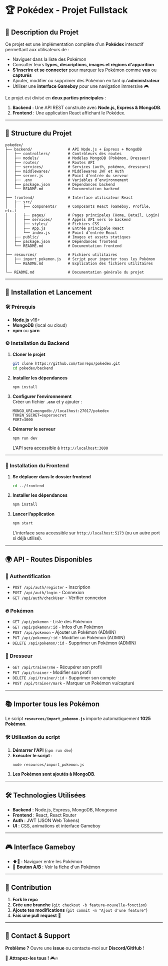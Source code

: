 # 🏆 Pokédex - Projet Fullstack

## 📌 Description du Projet
Ce projet est une implémentation complète d'un **Pokédex** interactif permettant aux utilisateurs de :
- Naviguer dans la liste des Pokémon
- Consulter leurs **types, descriptions, images et régions d'apparition**
- **S'inscrire et se connecter** pour marquer les Pokémon comme **vus** ou **capturés**
- Ajouter, modifier ou supprimer des Pokémon en tant qu'**administrateur**
- Utiliser une **interface Gameboy** pour une navigation immersive 🎮

Le projet est divisé en **deux parties principales** :
1. **Backend** : Une API REST construite avec **Node.js, Express & MongoDB**.
2. **Frontend** : Une application React affichant le Pokédex.

---

## 📂 Structure du Projet
```
pokedex/
├── backend/                # API Node.js + Express + MongoDB
│   ├── controllers/        # Contrôleurs des routes
│   ├── models/             # Modèles MongoDB (Pokémon, Dresseur)
│   ├── routes/             # Routes API
│   ├── services/           # Services (auth, pokémon, dresseurs)
│   ├── middlewares/        # Middlewares JWT et Auth
│   ├── server.js           # Point d’entrée du serveur
│   ├── .env                # Variables d’environnement
│   ├── package.json        # Dépendances backend
│   └── README.md           # Documentation backend
│
├── frontend/               # Interface utilisateur React
│   ├── src/
│   │   ├── components/     # Composants React (Gameboy, Profile, etc.)
│   │   ├── pages/          # Pages principales (Home, Detail, Login)
│   │   ├── services/       # Appels API vers le backend
│   │   ├── styles/         # Fichiers CSS
│   │   ├── App.js          # Entrée principale React
│   │   └── index.js        # Point d’entrée React
│   ├── public/             # Images et assets statiques
│   ├── package.json        # Dépendances frontend
│   └── README.md           # Documentation frontend
│
├── resources/              # Fichiers utilitaires
│   ├── import_pokemon.js   # Script pour importer tous les Pokémon
│   └── README.md           # Explication des fichiers utilitaires
│
└── README.md               # Documentation générale du projet
```

---

## 🚀 Installation et Lancement

### 🛠️ Prérequis
- **Node.js** v16+
- **MongoDB** (local ou cloud)
- **npm** ou **yarn**

### ⚙️ Installation du Backend
1. **Cloner le projet**  
   ```sh
   git clone https://github.com/tonrepo/pokedex.git
   cd pokedex/backend
   ```
2. **Installer les dépendances**  
   ```sh
   npm install
   ```
3. **Configurer l’environnement**  
   Créer un fichier **`.env`** et y ajouter :
   ```
   MONGO_URI=mongodb://localhost:27017/pokedex
   TOKEN_SECRET=supersecret
   PORT=3000
   ```
4. **Démarrer le serveur**  
   ```sh
   npm run dev
   ```
   L'API sera accessible à `http://localhost:3000`

---

### 🎨 Installation du Frontend
1. **Se déplacer dans le dossier frontend**  
   ```sh
   cd ../frontend
   ```
2. **Installer les dépendances**  
   ```sh
   npm install
   ```
3. **Lancer l’application**  
   ```sh
   npm start
   ```
   L’interface sera accessible sur `http://localhost:5173` (ou un autre port si déjà utilisé).

---

## 🌍 API - Routes Disponibles

### 📌 Authentification
- `POST /api/auth/register` - Inscription
- `POST /api/auth/login` - Connexion
- `GET /api/auth/checkUser` - Vérifier connexion

### 🔥 Pokémon
- `GET /api/pokemon` - Liste des Pokémon
- `GET /api/pokemon/:id` - Infos d'un Pokémon
- `POST /api/pokemon` - Ajouter un Pokémon (ADMIN)
- `PUT /api/pokemon/:id` - Modifier un Pokémon (ADMIN)
- `DELETE /api/pokemon/:id` - Supprimer un Pokémon (ADMIN)

### 👤 Dresseur
- `GET /api/trainer/me` - Récupérer son profil
- `PUT /api/trainer` - Modifier son profil
- `DELETE /api/trainer/:id` - Supprimer son compte
- `POST /api/trainer/mark` - Marquer un Pokémon vu/capturé

---

## 📚 Importer tous les Pokémon

Le script **`resources/import_pokemon.js`** importe automatiquement **1025 Pokémon**.

### 🛠️ Utilisation du script
1. **Démarrer l'API** (`npm run dev`)
2. **Exécuter le script** :
   ```sh
   node resources/import_pokemon.js
   ```
3. **Les Pokémon sont ajoutés à MongoDB**.

---

## 🛠️ Technologies Utilisées
- **Backend** : Node.js, Express, MongoDB, Mongoose
- **Frontend** : React, React Router
- **Auth** : JWT (JSON Web Tokens)
- **UI** : CSS, animations et interface Gameboy

---

## 🎮 Interface Gameboy
- ⬆️🔽 : Naviguer entre les Pokémon
- 🔄 **Bouton A/B** : Voir la fiche d'un Pokémon

---

## 🚀 Contribution
1. **Fork le repo**
2. **Crée une branche** (`git checkout -b feature-nouvelle-fonction`)
3. **Ajoute tes modifications** (`git commit -m "Ajout d'une feature"`)
4. **Fais une pull request** 🎉

---

## 📢 Contact & Support
**Problème ?** Ouvre une **issue** ou contacte-moi sur **Discord/GitHub** !

🚀 **Attrapez-les tous !** 🎮🔥

